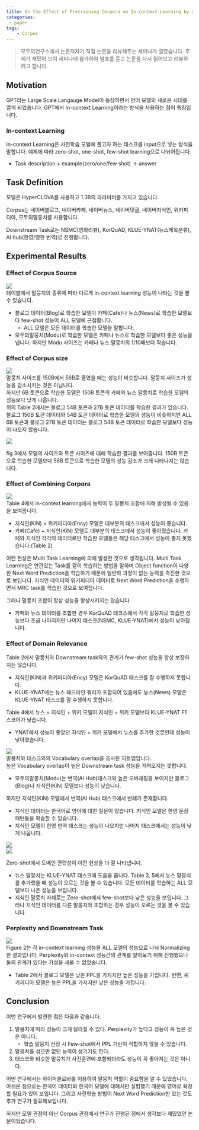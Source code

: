 ```yaml
---
title: On the Effect of Pretraining Corpora on In-context Learning by a LLM
categories:
 - paper
tags:
    - Corpus
---
```


> 모두의연구소에서 논문저자가 직접 논문을 리뷰해주는 세미나가 열렸습니다. 주제가 재밌어 보여 세미나에 참가하여 발표를 듣고 논문을 다시 읽어보고 리뷰하려고 합니다.

## Motivation
GPT라는 Large Scale Langauge Model이 등장하면서 언어 모델의 새로운 시대를 열게 되었습니다. GPT에서 In-context Learning이라는 방식을 사용하는 점이 특징입니다.

### In-context Learning
In-context Learning은 사전학습 모델에 풀고자 하는 태스크를 input으로 넣는 방식을 말합니다. 예제에 따라 zero-shot, one-shot, few-shot learning으로 나뉘어집니다.
- Task description + example(zero/one/few shot) -> answer

## Task Definition
모델은 HyperCLOVA를 사용하고 1.3B의 파라미터를 가지고 있습니다.  

Corpus는 네이버블로그, 네이버카페, 네이버뉴스, 네이버댓글, 네이버지식인, 위키피디아, 모두의말뭉치를 사용합니다.  

Downstream Task로는 NSMC(영화리뷰), KorQuAD, KLUE-YNAT(뉴스제목분류), AI hub(한영/영한 번역)로 진행합니다.  

## Experimental Results
### Effect of Corpus Source
![](https://drive.google.com/uc?export=view&id=1lkOE5QdbilT_WV80gvNVn-J6-IJLtIoT)  
테이블에서 말뭉치의 종류에 따라 다르게 in-context learning 성능이 나타는 것을 볼 수 있습니다.  
- 블로그 데이터(Blog)로 학습한 모델이 카페(Cafe)나 뉴스(News)로 학습한 모델보다 few-shot 성능이 ALL 모델에 근접합니다.
    - ALL 모델은 모든 데이터를 학습한 모델을 말합니다.
- 모두의말뭉치(Modu)로 학습한 모델은 카페나 뉴스로 학습한 모델보다 좋은 성능을 냅니다. 하지만 Modu 사이즈는 카페나 뉴스 말뭉치의 1/10배보다 작습니다.  

### Effect of Corpus size
![](https://drive.google.com/uc?export=view&id=1SgN5NThYfhdt8z0k4_0veZx7mzvi8uQv)  
말뭉치 사이즈를 150B에서 56B로 줄였을 때는 성능이 비슷합니다. 말뭉치 사이즈가 성능을 감소시키는 것은 아닙니다.  
하지만 6B 토큰으로 학습한 모델은 150B 토큰의 카페와 뉴스 말뭉치로 학습한 모델의 성능보다 낮게 나옵니다.  
위의 Table 2에서는 블로그 54B 토큰과 27B 토큰 데이터를 학습한 결과가 있습니다. 블로그 150B 토큰 데이터와 54B 토큰 데이터로 학습한 모델의 성능이 비슷하지만 ALL 6B 토큰과 블로그 27B 토큰 데이터는 블로그 54B 토큰 데이터로 학습한 모델보다 성능이 나오지 않습니다.

![](https://drive.google.com/uc?export=view&id=1Uh0J72xia1RNygMLZexzuUYdpYirsMmz)  

fig 3에서 모델의 사이즈와 토큰 사이즈에 대해 학습한 결과를 보여줍니다. 
150B 토큰으로 학습한 모델보다 56B 토큰으로 학습한 모델의 성능 감소가 크게 나타나지는 않습니다.  

### Effect of Combining Corpora
![](https://drive.google.com/uc?export=view&id=1lmabxCG-WuuldhZs4NRPmr1oetgdIABI)  
Table 4에서 in-context learning에서 능력이 두 말뭉치 조합에 의해 발생될 수 있음을 보여줍니다.  
- 지식인(KiN) + 위키피디아(Ency) 모델은 대부분의 태스크에서 성능이 좋습니다.
- 카페(Cafe) + 지식인(KiN) 모델도 대부분의 태스크에서 성능이 좋아졌습니다. 카페와 지식인 각각의 데이터로만 학습한 모델들은 해당 태스크에서 성능이 좋지 못했습니다.(Table 2)  

이런 현상은 Multi Task Learning에 의해 발생한 것으로 생각됩니다. Multi Task Learning은 연관있는 Task를 같이 학습하는 방법을 말하며 Object function이 다양한 Next Word Prediction을 학습하기 때문에 일반화 과정이 없는 능력을 촉진한 것으로 보입니다. 지식인 데이터와 위키피디아 데이터로 Next Word Prediction을 수행하면서 MRC task를 학습한 것으로 보여집니다. 

그러나 말뭉치 조합이 항상 성능을 향상시키지는 않습니다.  
- 카페와 뉴스 데이터를 조합한 경우 KorQuAD 태크스에서 각각 말뭉치로 학습한 성능보다 조금 나아지지만 나머지 태스크(NSMC, KLUE-YNAT)에서 성능이 낮아집니다.

### Effect of Domain Relevance
Table 2에서 말뭉치와 Downstream task와의 관계가 few-shot 성능을 항상 보장하지는 않습니다.  
- 지식인(KiN)과 위키피디아(Ency) 모델은 KorQuAD 태스크를 잘 수행하지 못합니다.
- KLUE-YNAT에는 뉴스 헤드라인 쿼리가 포함되어 있음에도 뉴스(News) 모델은 KLUE-YNAT 태스크를 잘 수행하지 못합니다.

Table 4에서 뉴스 + 지식인 + 위키 모델이 지식인 + 위키 모델보다 KLUE-YNAT F1 스코어가 낮습니다.  
- YNAT에서 성능이 좋았던 지식인 + 위키 모델에서 뉴스를 추가한 것뿐인데 성능이 낮아졌습니다.  

![](https://drive.google.com/uc?export=view&id=1EeNiav_njdPKMivohvgnTnGyrvosFUCn)  
말뭉치와 태스크와의 Vocabulary overlap을 조사한 히트맵입니다.  
높은 Vocabulary overlap이 높은 Downstream task 성능을 가져오지는 못합니다.
- 모두의말뭉치(Modu)는 번역(AI Hub)태스크와 높은 오버래핑을 보이지만 블로그(Blog)나 지식인(KiN) 모델보다 성능이 낮습니다.

하지만 지식인(KiN) 모델에서 번역(AI Hub) 태스크에서 반례가 존재합니다.  
- 지식인 데이터는 한국어로 영어에 대한 질문이 많습니다. 지식인 모델은 한영 문장 패턴들을 학습할 수 있습니다.  
- 지식인 모델이 한영 번역 태스크는 성능이 나오지만 나머지 태스크에서는 성능이 낮게 나옵니다.  

![](https://drive.google.com/uc?export=view&id=11aNe9bnSwZhtoYQJuy5hu1hMtqLTQMfs)  
![](https://drive.google.com/uc?export=view&id=1-z_oVEl3f5ubpMoLls8QXcLn1lsGR5D5)  

Zero-shot에서 도메인 관련성이 이런 현상을 더 잘 나타냅니다.  
- 뉴스 말뭉치는 KLUE-YNAT 태스크에 도움을 줍니다. Table 3, 5에서 뉴스 말뭉치를 추가했을 때 성능이 오르는 것을 볼 수 있습니다. 모든 데이터를 학습하는 ALL 모델보다 나은 성능을 보입니다.
- 지식인 말뭉치 자체로는 Zero-shot에서 few-shot보다 낮은 성능을 보입니다. 그러나 지식인 데이터를 다른 말뭉치와 조합하는 경우 성능이 오르는 것을 볼 수 있습니다.  

### Perplexity and Downstream Task
![](https://drive.google.com/uc?export=view&id=1GTFoIPfgqt3nxs86qTdAqUrk8qU8g5iU)  
Figure 2는 각 in-context learning 성능을 ALL 모델의 성능으로 나눠 Normalizing한 결과입니다. Perplexity와 in-context 성능간의 관계를 알아보기 위해 진행했으나 둘의 관계가 있다는 가설을 세울 수 없었습니다.  
- Table 2에서 블로그 모델은 낮은 PPL을 가지지만 높은 성능을 가집니다. 반면, 위키피디아 모델은 높은 PPL을 가지지만 낮은 성능을 가집니다.

## Conclusion
이번 연구에서 발견한 점은 다음과 같습니다.  
1. 말뭉치에 따라 성능이 크게 달라질 수 있다. Perplexity가 높다고 성능이 꼭 높은 것은 아니다.
    - 학습 말뭉치 선정 시 Few-shot에서 PPL 기반이 적합하지 않을 수 있습니다.
2. 말뭉치를 섞으면 없던 능력이 생기기도 한다.
3. 태스크와 비슷한 말뭉치가 사전훈련에 포함되더라도 성능이 꼭 좋아지는 것은 아니다.

이번 연구에서는 하이퍼클로바를 이용하여 말뭉치 역할이 중요함을 알 수 있었습니다. 아쉬운 점으로는 한국어 데이터와 한국어 모델에 대해서만 실험했기 때문에 영어로 확장할 필요가 있어 보입니다. 그리고 사전학습 방법이 Next Word Prediction만 있는 것도 추가 연구가 필요해보입니다. 

하지만 모델 관점이 아닌 Corpus 관점에서 연구가 진행된 점에서 생각보다 재밌었던 논문이었습니다. 